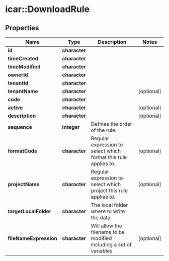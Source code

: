 # icar::DownloadRule


## Properties

Name | Type | Description | Notes
------------ | ------------- | ------------- | -------------
**id** | **character** |  | 
**timeCreated** | **character** |  | 
**timeModified** | **character** |  | 
**ownerId** | **character** |  | 
**tenantId** | **character** |  | 
**tenantName** | **character** |  | [optional] 
**code** | **character** |  | 
**active** | **character** |  | [optional] 
**description** | **character** |  | [optional] 
**sequence** | **integer** | Defines the order of the rule. | 
**formatCode** | **character** | Regular expression to select which format this rule applies to. | [optional] 
**projectName** | **character** | Regular expression to select which project this rule applies to. | [optional] 
**targetLocalFolder** | **character** | The local folder where to write the data. | 
**fileNameExpression** | **character** | Will allow the filename to be modified including a set of variables | [optional] 


